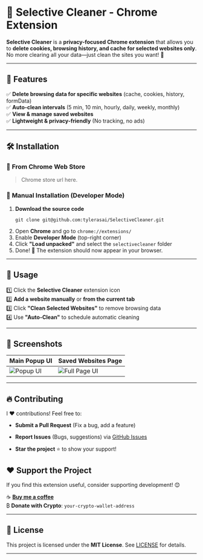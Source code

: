 # 🧹 Selective Cleaner - Chrome Extension

**Selective Cleaner** is a **privacy-focused Chrome extension** that allows you to **delete cookies, browsing history, and cache for selected websites only**. No more clearing all your data—just clean the sites you want! 🚀

---

## 🎯 Features
✅ **Delete browsing data for specific websites** (cache, cookies, history, formData) <br/>
✅ **Auto-clean intervals** (5 min, 10 min, hourly, daily, weekly, monthly)  
✅ **View & manage saved websites**  
✅ **Lightweight & privacy-friendly** (No tracking, no ads)  

---

## 🛠️ Installation

### 🔹 **From Chrome Web Store**
> Chrome store url here.

### 🔹 **Manual Installation (Developer Mode)**
1. **Download the source code**  
   ```
   git clone git@github.com:tylerasai/SelectiveCleaner.git
   ```
2. Open **Chrome** and go to `chrome://extensions/`
3. Enable **Developer Mode** (top-right corner)
4. Click **"Load unpacked"** and select the `selectivecleaner` folder
5. Done! 🎉 The extension should now appear in your browser.

---

## 📖 Usage
1️⃣ Click the **Selective Cleaner** extension icon  
2️⃣ **Add a website manually** or **from the current tab**  
3️⃣ Click **"Clean Selected Websites"** to remove browsing data  
4️⃣ Use **"Auto-Clean"** to schedule automatic cleaning  

---

## 📌 Screenshots
| Main Popup UI | Saved Websites Page |
|--------------|----------------|
| ![Popup UI](https://github.com/user-attachments/assets/080e22c2-ff88-47d7-9020-8f2f6ac87201) | ![Full Page UI](https://github.com/user-attachments/assets/5f0be878-6711-492b-b57b-c86368e6e41e) |

---

## 🔥 Contributing
I ❤️ contributions! Feel free to:
- **Submit a Pull Request** (Fix a bug, add a feature)

- **Report Issues** (Bugs, suggestions) via [GitHub Issues](https://github.com/tylerasai/SelectiveCleaner/issues)
- **Star the project** ⭐ to show your support!

## ❤️ Support the Project
If you find this extension useful, consider supporting development! 😊

☕ **[Buy me a coffee](https://www.paypal.com/donate/?business=RRGVSHUY2L8JQ&no_recurring=0&item_name=Support+the+Selective+Cleaner+Chrome+Extension&currency_code=CAD)**  
₿ **Donate with Crypto**: `your-crypto-wallet-address`  

---

## 📜 License
This project is licensed under the **MIT License**. See [LICENSE](LICENSE) for details.

---
